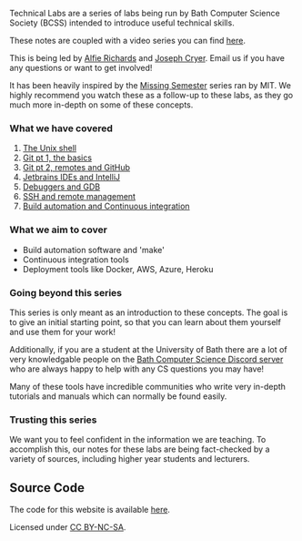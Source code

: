 Technical Labs are a series of labs being run by Bath Computer Science Society (BCSS) intended to 
introduce useful technical skills.

These notes are coupled with a video series you can find 
[here](https://www.youtube.com/playlist?list=PLT4sucrjsqF8kvZFcRvxfhWuTvjKrXYzE).

This is being led by [Alfie Richards](mailto:ar2227@bath.ac.uk) and [Joseph 
Cryer](mailto:jjc82@bath.ac.uk). Email us if you have any questions or want to get involved!

It has been heavily inspired by the [Missing Semester](https://missing.csail.mit.edu) series ran by 
MIT. We highly recommend you watch these as a follow-up to these labs, as they go much more in-depth
on some of these concepts.

### What we have covered

1. [The Unix shell](Unix_Shell.html)
2. [Git pt 1, the basics](git.html)
3. [Git pt 2, remotes and GitHub](git_pt_2.html)
4. [Jetbrains IDEs and IntelliJ](jetbrains_ide.html)
5. [Debuggers and GDB](debugging.html)
6. [SSH and remote management](ssh_lab.html)
7. [Build automation and Continuous integration](build_systems_and_cont_int)

### What we aim to cover

- Build automation software and 'make'
- Continuous integration tools
- Deployment tools like Docker, AWS, Azure, Heroku

### Going beyond this series

This series is only meant as an introduction to these concepts. The goal is to give an initial 
starting point, so that you can learn about them yourself and use them for your work!

Additionally, if you are a student at the University of Bath there are a lot of very knowledgable 
people on the [Bath Computer Science Discord server](https://discord.gg/gDYbrpK) who are always 
happy to help with any CS questions you may have!

Many of these tools have incredible communities who write very in-depth tutorials and manuals 
which can normally be found easily.

### Trusting this series

We want you to feel confident in the information we are teaching. To accomplish this, our notes for 
these labs are being fact-checked by a variety of sources, including higher year students and 
lecturers.

Source Code
-----------

The code for this website is available [here](https://github.com/bath-bcss/Technical-Labs).

Licensed under [CC BY-NC-SA](https://creativecommons.org/licenses/by-nc-sa/4.0/legalcode).
